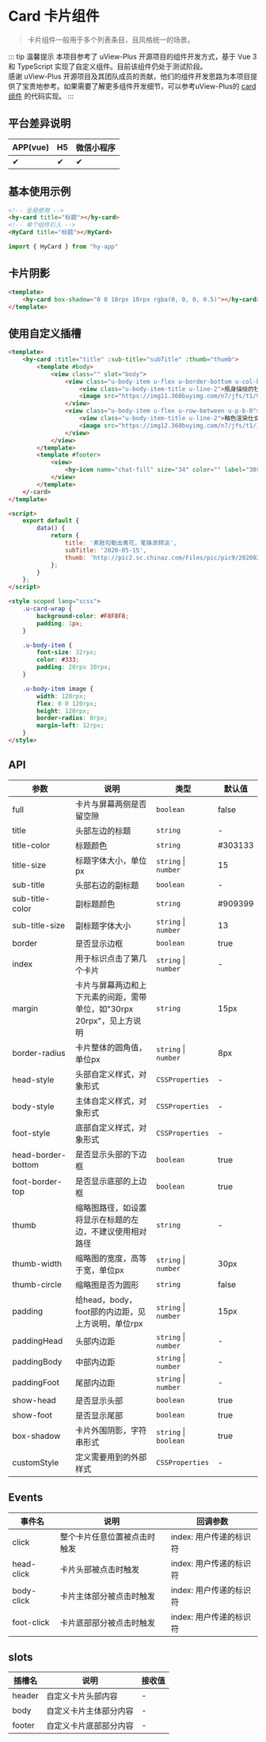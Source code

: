 # Card 卡片组件
> 卡片组件一般用于多个列表条目，且风格统一的场景。

::: tip 温馨提示
本项目参考了 uView-Plus 开源项目的组件开发方式，基于 Vue 3 和 TypeScript 实现了自定义组件。目前该组件仍处于测试阶段。<br>
感谢 uView-Plus 开源项目及其团队成员的贡献，他们的组件开发思路为本项目提供了宝贵地参考。如果需要了解更多组件开发细节，可以参考uView-Plus的 [card组件](https://uiadmin.net/uview-plus/components/card.html) 的代码实现。
:::

## 平台差异说明

| APP(vue) | H5 | 微信小程序 |
|-----|----|-------|
| ✔   | ✔  | ✔     |

## 基本使用示例

```html
<!-- 全局使用 -->
<hy-card title="标题"></hy-card>
<!-- 单个组件引入 -->
<HyCard title="标题"></HyCard>
```
```ts
import { HyCard } from "hy-app"
```

## 卡片阴影

```html
<template>
    <hy-card box-shadow="0 0 10rpx 10rpx rgba(0, 0, 0, 0.5)"></hy-card>
</template>
```


## 使用自定义插槽

```html
<template>
    <hy-card :title="title" :sub-title="subTitle" :thumb="thumb">
        <template #body>
            <view class="" slot="body">
                <view class="u-body-item u-flex u-border-bottom u-col-between u-p-t-0">
                    <view class="u-body-item-title u-line-2">瓶身描绘的牡丹一如你初妆，冉冉檀香透过窗心事我了然，宣纸上走笔至此搁一半</view>
                    <image src="https://img11.360buyimg.com/n7/jfs/t1/94448/29/2734/524808/5dd4cc16E990dfb6b/59c256f85a8c3757.jpg" mode="aspectFill"></image>
                </view>
                <view class="u-body-item u-flex u-row-between u-p-b-0">
                    <view class="u-body-item-title u-line-2">釉色渲染仕女图韵味被私藏，而你嫣然的一笑如含苞待放</view>
                    <image src="https://img12.360buyimg.com/n7/jfs/t1/102191/19/9072/330688/5e0af7cfE17698872/c91c00d713bf729a.jpg" mode="aspectFill"></image>
                </view>
            </view>
        </template>
        <template #footer>
            <view>
                <hy-icon name="chat-fill" size="34" color="" label="30评论"></hy-icon>
            </view>
        </template>
    </-card>
</template>

<script>
    export default {
        data() {
            return {
                title: '素胚勾勒出青花，笔锋浓转淡',
                subTitle: '2020-05-15',
                thumb: 'http://pic2.sc.chinaz.com/Files/pic/pic9/202002/hpic2119_s.jpg',
            };
        }
    };
</script>

<style scoped lang="scss">
    .u-card-wrap {
        background-color: #F8F8F8;
        padding: 1px;
    }

    .u-body-item {
        font-size: 32rpx;
        color: #333;
        padding: 20rpx 10rpx;
    }

    .u-body-item image {
        width: 120rpx;
        flex: 0 0 120rpx;
        height: 120rpx;
        border-radius: 8rpx;
        margin-left: 12rpx;
    }
</style>
```

## API

| 参数                 | 说明                                        | 类型                    | 默认值     |
|--------------------|-------------------------------------------|-----------------------|---------|
| full               | 卡片与屏幕两侧是否留空隙                              | `boolean`             | false   |
| title              | 头部左边的标题                                   | `string`              | -       |
| title-color        | 标题颜色                                      | `string`              | #303133 |
| title-size         | 标题字体大小，单位px                               | `string` \| `number`  | 15      |
| sub-title          | 头部右边的副标题                                  | `boolean`             | -       |
| sub-title-color    | 副标题颜色                                     | `string`              | #909399 |
| sub-title-size     | 副标题字体大小                                   | `string` \| `number`  | 13      |
| border             | 是否显示边框                                    | `boolean`             | true    |
| index              | 用于标识点击了第几个卡片                              | `string` \| `number`  | -       |
| margin             | 卡片与屏幕两边和上下元素的间距，需带单位，如"30rpx 20rpx"，见上方说明 | `string`              | 15px    |
| border-radius      | 卡片整体的圆角值，单位px                             | `string` \| `number`  | 8px     |
| head-style         | 头部自定义样式，对象形式                              | `CSSProperties`       | -       |
| body-style         | 主体自定义样式，对象形式                              | `CSSProperties`       | -       |
| foot-style         | 底部自定义样式，对象形式                              | `CSSProperties`       | -       |
| head-border-bottom | 是否显示头部的下边框                                | `boolean`             | true    |
| foot-border-top    | 是否显示底部的上边框                                | `boolean`             | true    |
| thumb              | 缩略图路径，如设置将显示在标题的左边，不建议使用相对路径              | `string`              | -       |
| thumb-width        | 缩略图的宽度，高等于宽，单位px                          | `string` \| `number`  | 30px    |
| thumb-circle       | 缩略图是否为圆形                                  | `string`              | false   |
| padding            | 给head，body，foot部的内边距，见上方说明，单位rpx          | `string` \| `number`  | 15px    |
| paddingHead        | 头部内边距                                     | `string` \| `number`  | -       |
| paddingBody        | 中部内边距                                     | `string` \| `number`  | -       |
| paddingFoot        | 尾部内边距                                     | `string` \| `number`  | -       |
| show-head          | 是否显示头部                                    | `boolean`             | true    |
| show-foot          | 是否显示尾部                                    | `boolean`             | true    |
| box-shadow         | 卡片外围阴影，字符串形式                              | `string` \| `boolean` | true    |
| customStyle        | 定义需要用到的外部样式                               | `CSSProperties`       | -       |

## Events

| 事件名        | 说明             | 回调参数            |
|------------|----------------|-----------------|
| click      | 整个卡片任意位置被点击时触发 | index: 用户传递的标识符 |
| head-click | 卡片头部被点击时触发     | index: 用户传递的标识符 |
| body-click | 卡片主体部分被点击时触发   | index: 用户传递的标识符 |
| foot-click | 卡片底部部分被点击时触发   | index: 用户传递的标识符 |

## slots

| 插槽名    | 说明          | 接收值 |
|--------|-------------|-----|
| header | 自定义卡片头部内容   | -   |
| body   | 自定义卡片主体部分内容 | -   |
| footer | 自定义卡片底部部分内容 | -   |